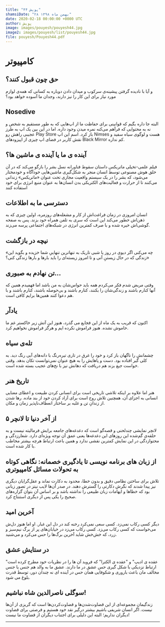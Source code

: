 ```yaml
---
title: "پویش ۴۴"
shamsiDate: "۲۸ بهمن ماه ۱۳۹۸"
date: 2020-02-18 00:00:00 +0000 UTC
author: پویش
image: images/pouyesh/pouyesh44.jpg
image2: images/pouyesh/list/pouyesh44.jpg
file: pouyesh/Pouyesh44.pdf
---
```


کامپیوتر
===============

 حق چون قبول کنند؟
-------
و آیا با نادیده گرفتن پیشینه‌ی سرکوب و میدان دادن دوباره به کسانی که همه‌ی لوازم مورد نیاز برای این کار را نیز دارند، وجدان ما آسوده خواهد بود؟ 

Nosedive
---
البته جا داره بگیم که قوانینی برای حفاظت ما از اپ‌هایی که به طور مستقیم به شخص و نه به محتوایی که فرآهم می‌کنه نمره میدن وجود داره. اما در این بین یک اپ به طرز عجیبی راهش رو Play Store باز کرد. اسم این اپ Nimses هست و لوگوی سیاه سفید و نقش کاربر در فضای اپ چیزی از اپیزودهای Black Mirror کم نداره.
 
آینده ی ما یا آینده ی ماشین ها؟
---
فیلم علمی-تخیلی ماتریکس داستان سقوط فناورانه نسل بشر را بازگو می‌کند که در آن خلق هوش مصنوعی توسط انسان منجر به شکل‌گیری ماشین‌هایی خودآگاه و خودمختار می‌شود، که بشر را در یک سیستم واقعیت مجازی تحت عنوان «ماتریکس» زندانی می‌کنند تا از حرارت و فعالیت‌های الکتریکی بدن انسان‌ها به عنوان منبع انرژی برای خود استفاده کنند

دسترسی ما به اطلاعات
---
انسان امروزی در زمان فراغت‌اش از کار و مشغله‌های روزمره، اولین چیزی که به ذهن‌اش خطور می‌کند این است که سری به تلفن همراه خود بزند. پس به صفحه گوشی‌اش خیره‌ شده و با صرف کمترین انرژی در شبکه‌های اجتماعی پرسه می‌زند.

نیچه در بازگشت
---
«چه می‌کنی اگر دیوی در روز یا شبی تاریک به تنهاترین تنهاییِ شما خزیده و بگوید این زندگی که در حال زیستنِ آنی و تا امروز زیسته‌ای را باید بارها و بارها زندگی کنی؟»

تن نهادم به صبوری... 
---
وقتی مریض شدم فکر می‌کردم همه باید حواس‌شان به من باشد اما فهمیدم همین که آنها کنارم باشند و زندگی‌شان را بکنند، کنارم باشند و بی‌حوصله باشند، کنارم باشند و با هم دعوا کنند همین‌ها برایم کافی است.

یادآر
---
اکنون که قریب به یک ماه از این فجایع می گذرد، هنوز این آتش زیر خاکستر غم ما خاموش نشده. هنوز فراموش نکرده ایم و هرگز فراموش نخواهیم کرد. 

تله‌ی سیاه
---
چشمانش را ناگهان باز کرد و خود را غرق در تاری تیره‌رنگ با دانه‌های آبی رنگ دید. به کلی گیر افتاده بود. دست و پاهایش را به هیچ عنوان نمی‌توانست تکان بدهد. وقتی خواست جیغ بزند هم دریافت که دهانش نیز با نخ‌های عجیب بسته شده است.

تاریخ هنر
---
هنر اما علاوه بر اینکه تلاشی تاریخی است برای انسانی کردن طبیعت و اعطای معنایی انسانی به اجزای آن، همچنین تلاش روح است برای آزاد کردن خود از بند ماده. رها شدن از زندانِ تن و غلبه بر ساختار انعطاف‌ناپذیر زمان و مکان.

از آخر دنیا تا لانچر ۵
---
لانچر نمایشی چندلحنی و قصه‌گو است که دغدغه‌های جامعه برایش فرمالیته نیست و به حلقه‌ی گم‌شده این روزهای این دغدغه‌ها یعنی عمق آن توجه ویژه‌ای دارد. شعارزدگی و محتوازدگی در این نمایش کمترین نقشی ندارد و همین باعث ارتباط هرچه بیشتر مخاطب با کار شده است.
 
از زبان های برنامه نویسی تا یادگیری خصمانه: نگاهی کوتاه به تحولات مسائل کامپیوتری 
---
تلاش برای ساختن نظامی دقیق و بدون خطا، محدود به دکارت نماند و عقل‌گرایان دیگری نیز پیدا شدند که نگرش دکارتی را گسترش دهند. در صدر آن‌ها لایب نیتز در تصور زبانی بود که خطاها و ایهامات زبان طبیعی را نداشته باشد و بر اساس آن بتوان گزاره‌های صحیح را یکی پس از دیگری استنتاج کرد.

آخرین امید
---
دیگر کسی رکاب نمی‌زد. کسی سعی نمی‌کرد رخنه کند در دل این غبار. او اما هنوز دل‌ش می‌خواست که کسی رکاب می‌زد. کسی رکاب می‌زد در خیابان‌های پر از برگ نیم‌سبز و زرد، که خش‌خش شاید آخرین برگ‌ها را حس می‌کرد و می‌شنید.

در ستایش عشق
---
"عقده ی ادیپ" و "عقده ی الکترا" که فروید آن ها را در نظریات خود مطرح کرده است ارتباط نزدیکی با شکل گیری حس عشق در ما دارند. عشق ما به والد هم جنس یا جنس مخالف مان باعث باروری و شکوفایی همان حس در آینده ای نه چندان دور، توسط قدرت بلوغ می شود.

سوگلی ناصرالدین شاه نباشیم!
---
زندگیمان مجموعه‌ای از این قضاوت‌شدن‌ها و قضاوت‌کردن‌ها است که گریزی از آن‌ها نیست. اگر انسان شریفی باشیم بیشتر درگیر نقد خود هستیم و فرصتی برای قضاوت دیگران نداریم؛ البته این دلیلی برای اجتناب دیگران از قضاوت ما نیست!

----
